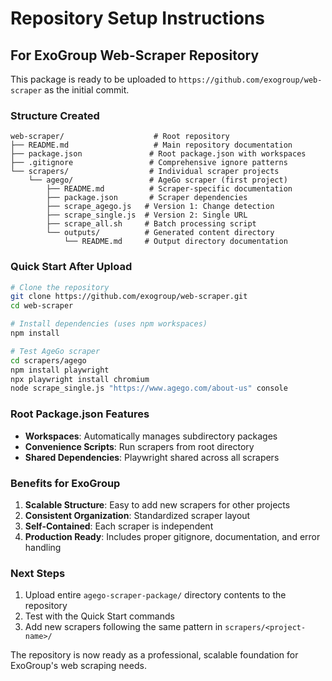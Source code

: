 # Repository Setup Instructions

## For ExoGroup Web-Scraper Repository

This package is ready to be uploaded to `https://github.com/exogroup/web-scraper` as the initial commit.

### Structure Created

```
web-scraper/                    # Root repository
├── README.md                   # Main repository documentation
├── package.json               # Root package.json with workspaces
├── .gitignore                 # Comprehensive ignore patterns
└── scrapers/                  # Individual scraper projects
    └── agego/                 # AgeGo scraper (first project)
        ├── README.md          # Scraper-specific documentation
        ├── package.json       # Scraper dependencies
        ├── scrape_agego.js   # Version 1: Change detection
        ├── scrape_single.js  # Version 2: Single URL
        ├── scrape_all.sh     # Batch processing script
        └── outputs/          # Generated content directory
            └── README.md     # Output directory documentation
```

### Quick Start After Upload

```bash
# Clone the repository
git clone https://github.com/exogroup/web-scraper.git
cd web-scraper

# Install dependencies (uses npm workspaces)
npm install

# Test AgeGo scraper
cd scrapers/agego
npm install playwright
npx playwright install chromium
node scrape_single.js "https://www.agego.com/about-us" console
```

### Root Package.json Features

- **Workspaces**: Automatically manages subdirectory packages
- **Convenience Scripts**: Run scrapers from root directory
- **Shared Dependencies**: Playwright shared across all scrapers

### Benefits for ExoGroup

1. **Scalable Structure**: Easy to add new scrapers for other projects
2. **Consistent Organization**: Standardized scraper layout
3. **Self-Contained**: Each scraper is independent
4. **Production Ready**: Includes proper gitignore, documentation, and error handling

### Next Steps

1. Upload entire `agego-scraper-package/` directory contents to the repository
2. Test with the Quick Start commands
3. Add new scrapers following the same pattern in `scrapers/<project-name>/`

The repository is now ready as a professional, scalable foundation for ExoGroup's web scraping needs.
